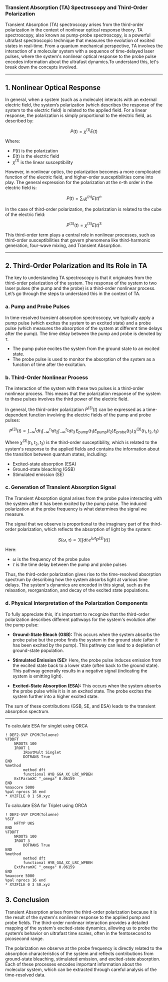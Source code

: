 
### **Transient Absorption (TA) Spectroscopy and Third-Order Polarization**

Transient Absorption (TA) spectroscopy arises from the third-order polarization in the context of nonlinear optical response theory. TA spectroscopy, also known as pump-probe spectroscopy, is a powerful ultrafast spectroscopic technique that measures the evolution of excited states in real-time. From a quantum mechanical perspective, TA involves the interaction of a molecular system with a sequence of time-delayed laser pulses, where the system's nonlinear optical response to the probe pulse encodes information about the ultrafast dynamics.To understand this, let's break down the concepts involved.

---

## **1. Nonlinear Optical Response**

In general, when a system (such as a molecule) interacts with an external electric field, the system’s polarization (which describes the response of the system to the electric field) is related to the applied field. For a linear response, the polarization is simply proportional to the electric field, as described by:

$$
P(t) = \chi^{(1)} E(t)
$$

Where:

- $P(t)$ is the polarization  
- $E(t)$ is the electric field  
- $\chi^{(1)}$ is the linear susceptibility

However, in nonlinear optics, the polarization becomes a more complicated function of the electric field, and higher-order susceptibilities come into play. The general expression for the polarization at the $n$-th order in the electric field is:

$$
P(t) = \sum_n \chi^{(n)} E(t)^n
$$

In the case of third-order polarization, the polarization is related to the cube of the electric field:

$$
P^{(3)}(t) = \chi^{(3)} E(t)^3
$$

This third-order term plays a central role in nonlinear processes, such as third-order susceptibilities that govern phenomena like third-harmonic generation, four-wave mixing, and Transient Absorption.

---

## **2. Third-Order Polarization and Its Role in TA**

The key to understanding TA spectroscopy is that it originates from the third-order polarization of the system. The response of the system to two laser pulses (the pump and the probe) is a third-order nonlinear process. Let’s go through the steps to understand this in the context of TA.

### **a. Pump and Probe Pulses**

In time-resolved transient absorption spectroscopy, we typically apply a pump pulse (which excites the system to an excited state) and a probe pulse (which measures the absorption of the system at different time delays after the pump). The time delay between the pump and probe is denoted by $\tau$.

- The pump pulse excites the system from the ground state to an excited state.  
- The probe pulse is used to monitor the absorption of the system as a function of time after the excitation.

### **b. Third-Order Nonlinear Process**

The interaction of the system with these two pulses is a third-order nonlinear process. This means that the polarization response of the system to these pulses involves the third power of the electric field.

In general, the third-order polarization $P^{(3)}(t)$ can be expressed as a time-dependent function involving the electric fields of the pump and probe pulses:

$$
P^{(3)}(t) \propto \int_{-\infty}^{t} dt_1 \int_{-\infty}^{t_1} dt_2 \int_{-\infty}^{t_2} dt_3 \,
E_{\text{pump}}(t_1) E_{\text{pump}}(t_2) E_{\text{probe}}(t_3) \, \chi^{(3)}(t_1, t_2, t_3)
$$

Where $\chi^{(3)}(t_1, t_2, t_3)$ is the third-order susceptibility, which is related to the system's response to the applied fields and contains the information about the transition between quantum states, including:

- Excited-state absorption (ESA)
- Ground-state bleaching (GSB)
- Stimulated emission (SE)

### **c. Generation of Transient Absorption Signal**

The Transient Absorption signal arises from the probe pulse interacting with the system after it has been excited by the pump pulse. The induced polarization at the probe frequency is what determines the signal we measure.

The signal that we observe is proportional to the imaginary part of the third-order polarization, which reflects the absorption of light by the system:

$$
S(\omega, \tau) \propto \Im \left[ \int dt \, e^{i \omega t} P^{(3)}(t) \right]
$$

Here:

- $\omega$ is the frequency of the probe pulse  
- $\tau$ is the time delay between the pump and probe pulses

Thus, the third-order polarization gives rise to the time-resolved absorption spectrum by describing how the system absorbs light at various time delays. The system's dynamics are encoded in this signal, such as the relaxation, reorganization, and decay of the excited state populations.

### **d. Physical Interpretation of the Polarization Components**

To fully appreciate this, it's important to recognize that the third-order polarization describes different pathways for the system's evolution after the pump pulse:

- **Ground-State Bleach (GSB):** This occurs when the system absorbs the probe pulse but the probe finds the system in the ground state (after it has been excited by the pump). This pathway can lead to a depletion of ground-state population.

- **Stimulated Emission (SE):** Here, the probe pulse induces emission from the excited state back to a lower state (often back to the ground state). This pathway generally results in a negative signal (indicating the system is emitting light).

- **Excited-State Absorption (ESA):** This occurs when the system absorbs the probe pulse while it is in an excited state. The probe excites the system further into a higher excited state.

The sum of these contributions (GSB, SE, and ESA) leads to the transient absorption spectrum.

---
To calculate ESA for singlet using ORCA

```text
! DEF2-SVP CPCM(Toluene)
%TDDFT
	NROOTS 100
	IROOT 1
        IRootMult Singlet
        DOTRANS True
END
%method
        method dft
        functional HYB_GGA_XC_LRC_WPBEH
	ExtParamXC "_omega" 0.06159
END
%maxcore 5000
%pal nprocs 16 end
* XYZFILE 0 1 S0.xyz
```

To calculate ESA for Triplet using ORCA

```text
! DEF2-SVP CPCM(Toluene)
%SCF
	HFTYP UKS
END
%TDDFT
	NROOTS 100
	IROOT 3
        DOTRANS True
END
%method
        method dft
        functional HYB_GGA_XC_LRC_WPBEH
	ExtParamXC "_omega" 0.06159
END
%maxcore 5000
%pal nprocs 16 end
* XYZFILE 0 3 S0.xyz
```

## **3. Conclusion**

Transient Absorption arises from the third-order polarization because it is the result of the system's nonlinear response to the applied pump and probe fields. The third-order nonlinear interaction provides a detailed mapping of the system's excited-state dynamics, allowing us to probe the system’s behavior on ultrafast time scales, often in the femtosecond to picosecond range.

The polarization we observe at the probe frequency is directly related to the absorption characteristics of the system and reflects contributions from ground-state bleaching, stimulated emission, and excited-state absorption. Each of these processes encodes important information about the molecular system, which can be extracted through careful analysis of the time-resolved data.
